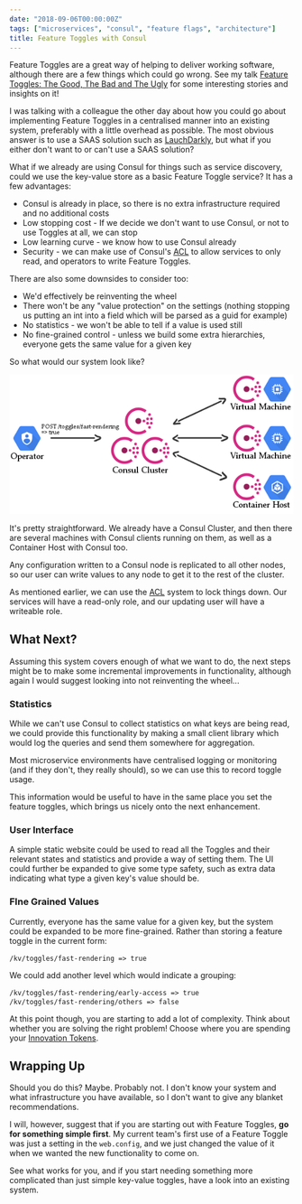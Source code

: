 ```yaml
---
date: "2018-09-06T00:00:00Z"
tags: ["microservices", "consul", "feature flags", "architecture"]
title: Feature Toggles with Consul
---
```


Feature Toggles are a great way of helping to deliver working software, although there are a few things which could go wrong.  See my talk [Feature Toggles: The Good, The Bad and The Ugly](https://www.youtube.com/watch?v=r7VI5x2XKXw) for some interesting stories and insights on it!

I was talking with a colleague the other day about how you could go about implementing Feature Toggles in a centralised manner into an existing system, preferably with a little overhead as possible.  The most obvious answer is to use a SAAS solution such as [LauchDarkly](https://launchdarkly.com/), but what if you either don't want to or can't use a SAAS solution?

What if we already are using Consul for things such as service discovery, could we use the key-value store as a basic Feature Toggle service?  It has a few advantages:

* Consul is already in place, so there is no extra infrastructure required and no additional costs
* Low stopping cost - If we decide we don't want to use Consul, or not to use Toggles at all, we can stop
*  Low learning curve - we know how to use Consul already
* Security - we can make use of Consul's [ACL](https://www.consul.io/docs/guides/acl.html#key-value-rules) to allow services to only read, and operators to write Feature Toggles.

There are also some downsides to consider too:

* We'd effectively be reinventing the wheel
* There won't be any "value protection" on the settings (nothing stopping us putting an int into a field which will be parsed as a guid for example)
* No statistics - we won't be able to tell if a value is used still
* No fine-grained control - unless we build some extra hierarchies, everyone gets the same value for a given key

So what would our system look like?

![write to consul kv store, results distributed to other consul instances](/images/consul-feature-toggles.png)

It's pretty straightforward.  We already have a Consul Cluster, and then there are several machines with Consul clients running on them, as well as a Container Host with Consul too.

Any configuration written to a Consul node is replicated to all other nodes, so our user can write values to any node to get it to the rest of the cluster.

As mentioned earlier, we can use the [ACL](https://www.consul.io/docs/guides/acl.html#key-value-rules) system to lock things down.  Our services will have a read-only role, and our updating user will have a writeable role.

## What Next?

Assuming this system covers enough of what we want to do, the next steps might be to make some incremental improvements in functionality, although again I would suggest looking into not reinventing the wheel...

### Statistics

While we can't use Consul to collect statistics on what keys are being read, we could provide this functionality by making a small client library which would log the queries and send them somewhere for aggregation.

Most microservice environments have centralised logging or monitoring (and if they don't, they really should), so we can use this to record toggle usage.

This information would be useful to have in the same place you set the feature toggles, which brings us nicely onto the next enhancement.

### User Interface

A simple static website could be used to read all the Toggles and their relevant states and statistics and provide a way of setting them.  The UI could further be expanded to give some type safety, such as extra data indicating what type a given key's value should be.

### FIne Grained Values

Currently, everyone has the same value for a given key, but the system could be expanded to be more fine-grained.  Rather than storing a feature toggle in the current form:

```
/kv/toggles/fast-rendering => true
```

We could add another level which would indicate a grouping:

```
/kv/toggles/fast-rendering/early-access => true
/kv/toggles/fast-rendering/others => false
```

At this point though, you are starting to add a lot of complexity.  Think about whether you are solving the right problem! Choose where you are spending your [Innovation Tokens](http://mcfunley.com/choose-boring-technology).

## Wrapping Up

Should you do this? Maybe. Probably not.  I don't know your system and what infrastructure you have available, so I don't want to give any blanket recommendations.

I will, however, suggest that if you are starting out with Feature Toggles, **go for something simple first**.  My current team's first use of a Feature Toggle was just a setting in the `web.config`, and we just changed the value of it when we wanted the new functionality to come on.

See what works for you, and if you start needing something more complicated than just simple key-value toggles, have a look into an existing system.
